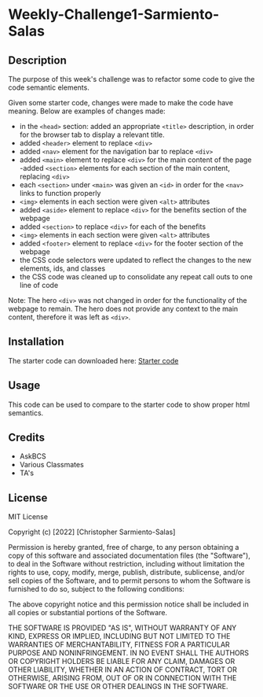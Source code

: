 # Weekly-Challenge1-Sarmiento-Salas

## Description 

The purpose of this week's challenge was to refactor some code to give the code semantic elements.

Given some starter code, changes were made to make the code have meaning. Below are examples of changes made:

- in the `<head>` section: added an appropriate `<title>` description, in order for the browser tab to display a relevant title.
- added `<header>` element to replace `<div>` 
- added `<nav>` element for the navigation bar to replace `<div>`
- added `<main>` element to replace `<div>` for the main content of the page
-added `<section>` elements for each section of the main content, replacing `<div>`
- each `<section>` under `<main>` was given an `<id>` in order for the `<nav>` links to function properly
- `<img>` elements in each section were given `<alt>` attributes
- added `<aside>` element to replace `<div>` for the benefits section of the webpage
- added `<section>` to replace `<div>` for each of the benefits
-   `<img>` elements in each section were given `<alt>` attributes
- added `<footer>` element to replace `<div>` for the footer section of the webpage
- the CSS code selectors were updated to reflect the changes to the new elements, ids, and classes
- the CSS code was cleaned up to consolidate any repeat call outs to one line of code

Note: The hero `<div>` was not changed in order for the functionality of the webpage to remain. The hero does not provide any context to the main content, therefore it was left as `<div>`.


## Installation

The starter code can downloaded here: [Starter code](https://github.com/coding-boot-camp/urban-octo-telegram)


## Usage 

This code can be used to compare to the starter code to show proper html semantics.


## Credits

- AskBCS
- Various Classmates
- TA's



## License

MIT License

Copyright (c) [2022] [Christopher Sarmiento-Salas]

Permission is hereby granted, free of charge, to any person obtaining a copy
of this software and associated documentation files (the "Software"), to deal
in the Software without restriction, including without limitation the rights
to use, copy, modify, merge, publish, distribute, sublicense, and/or sell
copies of the Software, and to permit persons to whom the Software is
furnished to do so, subject to the following conditions:

The above copyright notice and this permission notice shall be included in all
copies or substantial portions of the Software.

THE SOFTWARE IS PROVIDED "AS IS", WITHOUT WARRANTY OF ANY KIND, EXPRESS OR
IMPLIED, INCLUDING BUT NOT LIMITED TO THE WARRANTIES OF MERCHANTABILITY,
FITNESS FOR A PARTICULAR PURPOSE AND NONINFRINGEMENT. IN NO EVENT SHALL THE
AUTHORS OR COPYRIGHT HOLDERS BE LIABLE FOR ANY CLAIM, DAMAGES OR OTHER
LIABILITY, WHETHER IN AN ACTION OF CONTRACT, TORT OR OTHERWISE, ARISING FROM,
OUT OF OR IN CONNECTION WITH THE SOFTWARE OR THE USE OR OTHER DEALINGS IN THE
SOFTWARE.


